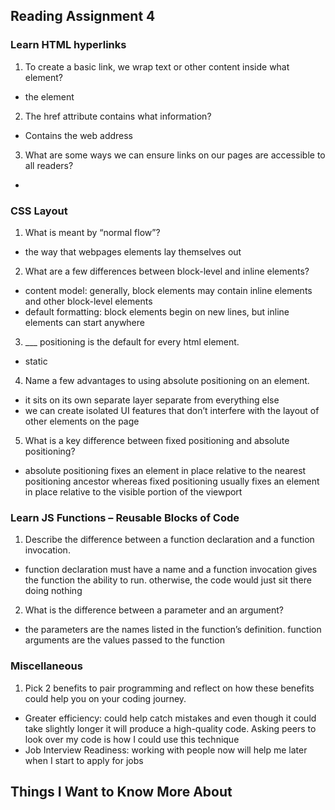## Reading Assignment 4

### Learn HTML hyperlinks 

1. To create a basic link, we wrap text or other content inside what element?

- the <a> element

2. The href attribute contains what information?

- Contains the web address

3. What are some ways we can ensure links on our pages are accessible to all readers?

- 

### CSS Layout

1. What is meant by “normal flow”?

- the way that webpages elements lay themselves out

2. What are a few differences between block-level and inline elements?

- content model: generally, block elements may contain inline elements and other block-level elements 
- default formatting: block elements begin on new lines, but inline elements can start anywhere

3. ___ positioning is the default for every html element.

- static

4. Name a few advantages to using absolute positioning on an element.

- it sits on its own separate layer separate from everything else
- we can create isolated UI features that don’t interfere with the layout of other elements on the page

5. What is a key difference between fixed positioning and absolute positioning?

- absolute positioning fixes an element in place relative to the nearest positioning ancestor whereas fixed positioning usually fixes an element in place relative to the visible portion of the viewport

### Learn JS Functions – Reusable Blocks of Code

1. Describe the difference between a function declaration and a function invocation.

- function declaration must have a name and a function invocation gives the function the ability to run. otherwise, the code would just sit there doing nothing

2. What is the difference between a parameter and an argument?

- the parameters are the names listed in the function’s definition. function arguments are the values passed to the function

### Miscellaneous

1. Pick 2 benefits to pair programming and reflect on how these benefits could help you on your coding journey.

- Greater efficiency: could help catch mistakes and even though it could take slightly longer it will produce a high-quality code. Asking peers to look over my code is how I could use this technique
- Job Interview Readiness: working with people now will help me later when I start to apply for jobs



## Things I Want to Know More About